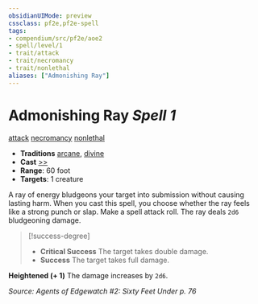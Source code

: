 ```yaml
---
obsidianUIMode: preview
cssclass: pf2e,pf2e-spell
tags:
- compendium/src/pf2e/aoe2
- spell/level/1
- trait/attack
- trait/necromancy
- trait/nonlethal
aliases: ["Admonishing Ray"]
---
```

# Admonishing Ray *Spell 1*   
[attack](attack.md "Attack Combat Trait")  [necromancy](necromancy.md "Necromancy School Trait")  [nonlethal](nonlethal.md "Nonlethal Weapon Trait")  

- **Traditions** [arcane](arcane.md "Arcane Tradition Trait"), [divine](divine.md "Divine Tradition Trait")
- **Cast** [>>](chapter-9-playing-the-game.md#Actions "Two-Action") 
- **Range**: 60 foot
- **Targets**: 1 creature

A ray of energy bludgeons your target into submission without causing lasting harm. When you cast this spell, you choose whether the ray feels like a strong punch or slap. Make a spell attack roll. The ray deals `2d6` bludgeoning damage.

> [!success-degree] 
> - **Critical Success** The target takes double damage.
> - **Success** The target takes full damage.

**Heightened (+ 1)** The damage increases by `2d6`.

*Source: Agents of Edgewatch #2: Sixty Feet Under p. 76*